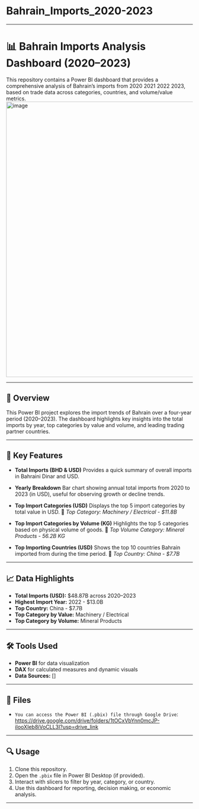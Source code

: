 # Bahrain_Imports_2020-2023

---

# 📊 Bahrain Imports Analysis Dashboard (2020–2023)

This repository contains a Power BI dashboard that provides a comprehensive analysis of Bahrain’s imports from 2020 2021 2022 2023, based on trade data across categories, countries, and volume/value metrics.
<img width="1323" height="743" alt="image" src="https://github.com/user-attachments/assets/685a4359-79a4-4c6f-b319-7b92ad72b51b" />

---

## 🧾 Overview

This Power BI project explores the import trends of Bahrain over a four-year period (2020–2023). The dashboard highlights key insights into the total imports by year, top categories by value and volume, and leading trading partner countries.

---

## 📌 Key Features

* **Total Imports (BHD & USD)**
  Provides a quick summary of overall imports in Bahraini Dinar and USD.

* **Yearly Breakdown**
  Bar chart showing annual total imports from 2020 to 2023 (in USD), useful for observing growth or decline trends.

* **Top Import Categories (USD)**
  Displays the top 5 import categories by total value in USD.
  📌 *Top Category: Machinery / Electrical - \$11.8B*

* **Top Import Categories by Volume (KG)**
  Highlights the top 5 categories based on physical volume of goods.
  📌 *Top Volume Category: Mineral Products - 56.2B KG*

* **Top Importing Countries (USD)**
  Shows the top 10 countries Bahrain imported from during the time period.
  📌 *Top Country: China - \$7.7B*

---

## 📈 Data Highlights

* **Total Imports (USD):** \$48.87B across 2020–2023
* **Highest Import Year:** 2022 - \$13.0B
* **Top Country:** China - \$7.7B
* **Top Category by Value:** Machinery / Electrical
* **Top Category by Volume:** Mineral Products

---

## 🛠️ Tools Used

* **Power BI** for data visualization
* **DAX** for calculated measures and dynamic visuals
* **Data Sources:** \[]

---

## 📁 Files

* `You can access the Power BI (.pbix) file through Google Drive`: https://drive.google.com/drive/folders/1tOCxVbYnn0mcJP-iIooXIeb8iVoCLL3I?usp=drive_link
---

## 🔍 Usage

1. Clone this repository.
2. Open the `.pbix` file in Power BI Desktop (if provided).
3. Interact with slicers to filter by year, category, or country.
4. Use this dashboard for reporting, decision making, or economic analysis.

---

